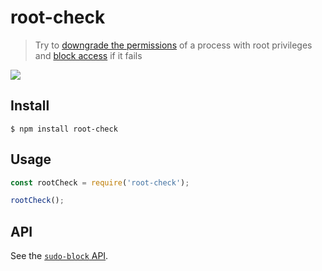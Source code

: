 # root-check

> Try to [downgrade the permissions](https://github.com/sindresorhus/downgrade-root) of a process with root privileges and [block access](https://github.com/sindresorhus/sudo-block) if it fails

![](https://github.com/sindresorhus/sudo-block/raw/master/screenshot.png)

## Install

```
$ npm install root-check
```

## Usage

```js
const rootCheck = require('root-check');

rootCheck();
```

## API

See the [`sudo-block` API](https://github.com/sindresorhus/sudo-block#api).
